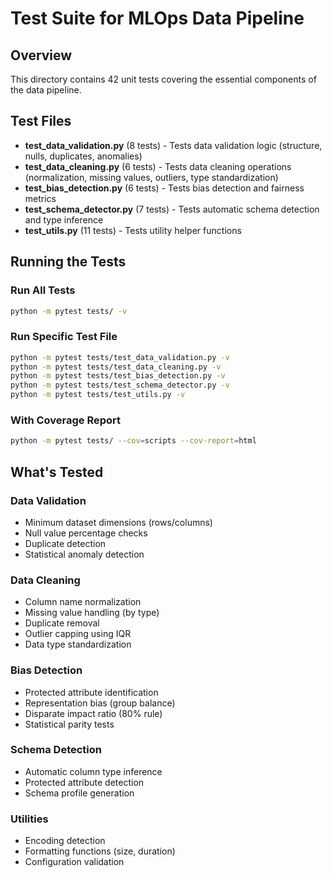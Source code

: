 # Test Suite for MLOps Data Pipeline

## Overview

This directory contains 42 unit tests covering the essential components of the data pipeline.

## Test Files

- **test_data_validation.py** (8 tests) - Tests data validation logic (structure, nulls, duplicates, anomalies)
- **test_data_cleaning.py** (6 tests) - Tests data cleaning operations (normalization, missing values, outliers, type standardization)
- **test_bias_detection.py** (6 tests) - Tests bias detection and fairness metrics
- **test_schema_detector.py** (7 tests) - Tests automatic schema detection and type inference
- **test_utils.py** (11 tests) - Tests utility helper functions

## Running the Tests

### Run All Tests
```bash
python -m pytest tests/ -v
```

### Run Specific Test File
```bash
python -m pytest tests/test_data_validation.py -v
python -m pytest tests/test_data_cleaning.py -v
python -m pytest tests/test_bias_detection.py -v
python -m pytest tests/test_schema_detector.py -v
python -m pytest tests/test_utils.py -v
```

### With Coverage Report
```bash
python -m pytest tests/ --cov=scripts --cov-report=html
```

## What's Tested

### Data Validation
- Minimum dataset dimensions (rows/columns)
- Null value percentage checks
- Duplicate detection
- Statistical anomaly detection

### Data Cleaning
- Column name normalization
- Missing value handling (by type)
- Duplicate removal
- Outlier capping using IQR
- Data type standardization

### Bias Detection
- Protected attribute identification
- Representation bias (group balance)
- Disparate impact ratio (80% rule)
- Statistical parity tests

### Schema Detection
- Automatic column type inference
- Protected attribute detection
- Schema profile generation

### Utilities
- Encoding detection
- Formatting functions (size, duration)
- Configuration validation
